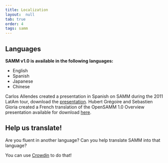 ```yaml
---
title: Localization
layout:  null
tab: true
order: 4
tags: samm
---
```


## Languages

**SAMM v1.0 is available in the following languages:**

  - English
  - Spanish
  - Japanese
  - Chinese

Carlos Allendes created a presentation in Spanish on SAMM during the
2011 LatAm tour, download the
[presentation](https://www.owasp.org/images/c/cf/05_OWASP_LatamTur2011_OpenSAMM.pdf).
Hubert Grégoire and Sebastien Gioria created a French translation of the
OpenSAMM 1.0 Overview presentation available for download
[here](https://www.owasp.org/images/f/fd/OpenSAMM-1.0-fr_FR.ppt).

## Help us translate!

Are you fluent in another language? Can you help translate SAMM into
that language?

You can use [Crowdin](http://crowdin.net/project/owasp-samm) to do
that\!